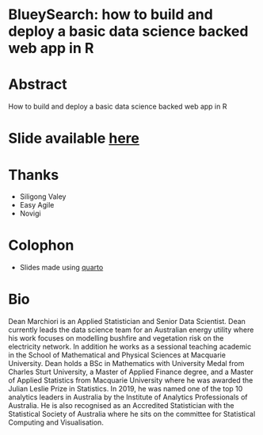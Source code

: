 # BlueySearch: how to build and deploy a basic data science backed web app in R

# Abstract

How to build and deploy a basic data science backed web app in R


# Slide available [here](https://deanmarchiori.github.io/siligong-data-talk)

# Thanks

* Siligong Valey  
* Easy Agile 
* Novigi  

# Colophon

  - Slides made using [quarto](https://github.com/quarto-dev/quarto)


# Bio

Dean Marchiori is an Applied Statistician and Senior Data Scientist. Dean currently leads the data science team for an Australian energy utility where his work focuses on modelling bushfire and vegetation risk on the electricity network. In addition he works as a sessional teaching academic in the School of Mathematical and Physical Sciences at Macquarie University. Dean holds a BSc in Mathematics with University Medal from Charles Sturt University, a Master of Applied Finance degree, and a Master of Applied Statistics from Macquarie University where he was awarded the Julian Leslie Prize in Statistics. In 2019, he was named one of the top 10 analytics leaders in Australia by the Institute of Analytics Professionals of Australia. He is also recognised as an Accredited Statistician with the Statistical Society of Australia where he sits on the committee for Statistical Computing and Visualisation.
